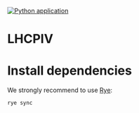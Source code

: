 [![Python application](https://github.com/yuriishizawa/lhcpiv/actions/workflows/main.yml/badge.svg)](https://github.com/yuriishizawa/lhcpiv/actions/workflows/main.yml)

# LHCPIV

# Install dependencies

We strongly recommend to use [Rye](https://rye.astral.sh/):

```bash
rye sync
```
